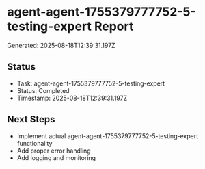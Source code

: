 # agent-agent-1755379777752-5-testing-expert Report

Generated: 2025-08-18T12:39:31.197Z

## Status
- Task: agent-agent-1755379777752-5-testing-expert
- Status: Completed
- Timestamp: 2025-08-18T12:39:31.197Z

## Next Steps
- Implement actual agent-agent-1755379777752-5-testing-expert functionality
- Add proper error handling
- Add logging and monitoring
